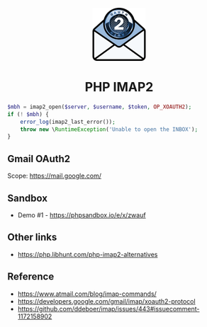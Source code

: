 <div align="center">

![PHP IMAP2](docs/logo.png)

# PHP IMAP2

</div>

```php
$mbh = imap2_open($server, $username, $token, OP_XOAUTH2);
if (! $mbh) {
    error_log(imap2_last_error());
    throw new \RuntimeException('Unable to open the INBOX');
}
```


## Gmail OAuth2

Scope: https://mail.google.com/


## Sandbox

- Demo #1 - <https://phpsandbox.io/e/x/zwauf>

## Other links 

- <https://php.libhunt.com/php-imap2-alternatives>

## Reference

- <https://www.atmail.com/blog/imap-commands/>
- <https://developers.google.com/gmail/imap/xoauth2-protocol>
- <https://github.com/ddeboer/imap/issues/443#issuecomment-1172158902>
